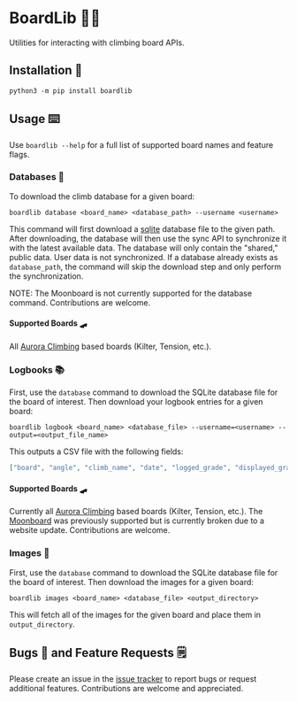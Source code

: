 # BoardLib 🧗‍♀️

Utilities for interacting with climbing board APIs.

## Installation 🦺

`python3 -m pip install boardlib`

## Usage ⌨️

Use `boardlib --help` for a full list of supported board names and feature flags.

### Databases 💾

To download the climb database for a given board:

`boardlib database <board_name> <database_path> --username <username>`

This command will first download a [sqlite](https://www.sqlite.org/index.html) database file to the given path. After downloading, the database will then use the sync API to synchronize it with the latest available data. The database will only contain the "shared," public data. User data is not synchronized. If a database already exists as `database_path`, the command will skip the download step and only perform the synchronization.

NOTE: The Moonboard is not currently supported for the database command. Contributions are welcome.

#### Supported Boards 🛹

All [Aurora Climbing](https://auroraclimbing.com/) based boards (Kilter, Tension, etc.).

### Logbooks 📚

First, use the `database` command to download the SQLite database file for the board of interest. Then download your logbook entries for a given board:

`boardlib logbook <board_name> <database_file> --username=<username> --output=<output_file_name>`

This outputs a CSV file with the following fields:

```json
["board", "angle", "climb_name", "date", "logged_grade", "displayed_grade", "is_benchmark", "tries", "is_mirror", "sessions_count", "tries_total", "is_repeat", "is_ascent", "comment"]
```

#### Supported Boards 🛹

Currently all [Aurora Climbing](https://auroraclimbing.com/) based boards (Kilter, Tension, etc.). The [Moonboard](https://moonboard.com/) was previously supported but is currently broken due to a website update. Contributions are welcome.

### Images 📸

First, use the `database` command to download the SQLite database file for the board of interest. Then download the images for a given board:

`boardlib images <board_name> <database_file> <output_directory>`

This will fetch all of the images for the given board and place them in `output_directory`.

## Bugs 🐞 and Feature Requests 🗒️

Please create an issue in the [issue tracker](https://github.com/lemeryfertitta/BoardLib/issues) to report bugs or request additional features. Contributions are welcome and appreciated.
